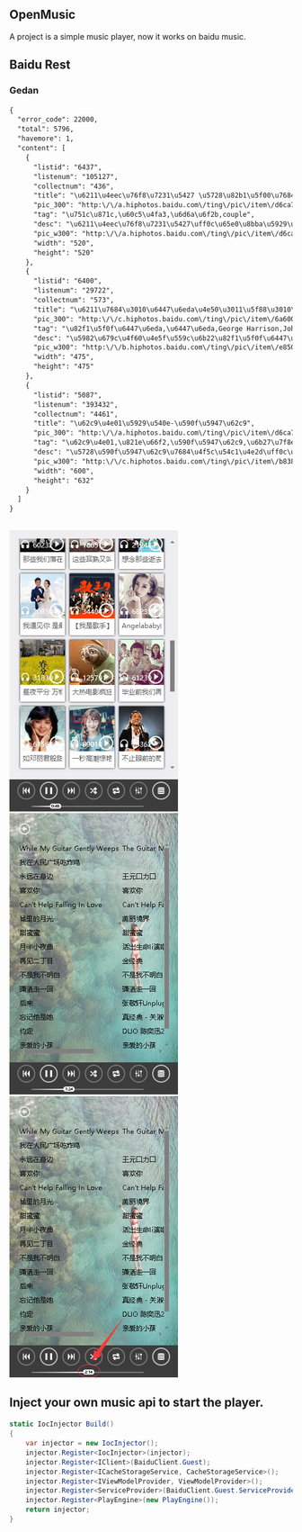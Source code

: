 ## OpenMusic

A project is a simple music player, now it works on baidu music.  

## Baidu Rest

### Gedan

```XML
{
  "error_code": 22000,
  "total": 5796,
  "havemore": 1,
  "content": [
    {
      "listid": "6437",
      "listenum": "105127",
      "collectnum": "436",
      "title": "\u6211\u4eec\u76f8\u7231\u5427 \u5728\u82b1\u5f00\u7684\u5b63\u8282",
      "pic_300": "http:\/\/a.hiphotos.baidu.com\/ting\/pic\/item\/d6ca7bcb0a46f21f88e86ce8f1246b600d33aea8.jpg",
      "tag": "\u751c\u871c,\u60c5\u4fa3,\u6d6a\u6f2b,couple",
      "desc": "\u6211\u4eec\u76f8\u7231\u5427\uff0c\u65e0\u8bba\u5929\u7a7a\u662f\u4ec0\u4e48\u989c\u8272\uff0c\u65e0\u8bba\u96e8\u6ef4\u4f1a\u843d\u5728\u54ea\u91cc\uff0c\u65e0\u8bba\u4f60\u6211\u4ec0\u4e48\u65f6\u5019\u76f8\u9047\uff0c\u6211\u4eec\u76f8\u7231\u5427\u3002",
      "pic_w300": "http:\/\/a.hiphotos.baidu.com\/ting\/pic\/item\/d6ca7bcb0a46f21f8b1a63e8f1246b600c33ae5a.jpg",
      "width": "520",
      "height": "520"
    },
    {
      "listid": "6400",
      "listenum": "29722",
      "collectnum": "573",
      "title": "\u6211\u7684\u3010\u6447\u6eda\u4e50\u3011\u5f88\u3010\u82f1\u5f0f\u3011",
      "pic_300": "http:\/\/c.hiphotos.baidu.com\/ting\/pic\/item\/6a600c338744ebf847dab67fdef9d72a6159a7c3.jpg",
      "tag": "\u82f1\u5f0f\u6447\u6eda,\u6447\u6eda,George Harrison,John Lennon",
      "desc": "\u5982\u679c\u4f60\u4e5f\u559c\u6b22\u82f1\u5f0f\u6447\u6eda......",
      "pic_w300": "http:\/\/b.hiphotos.baidu.com\/ting\/pic\/item\/e850352ac65c103820d51c82b5119313b17e89c3.jpg",
      "width": "475",
      "height": "475"
    },
    {
      "listid": "5087",
      "listenum": "393432",
      "collectnum": "4461",
      "title": "\u62c9\u4e01\u5929\u540e-\u590f\u5947\u62c9",
      "pic_300": "http:\/\/a.hiphotos.baidu.com\/ting\/pic\/item\/d6ca7bcb0a46f21f780b1172f2246b600c33aed0.jpg",
      "tag": "\u62c9\u4e01,\u821e\u66f2,\u590f\u5947\u62c9,\u6b27\u7f8e",
      "desc": "\u5728\u590f\u5947\u62c9\u7684\u4f5c\u54c1\u4e2d\uff0c\u4e0d\u4ec5\u80fd\u611f\u53d7\u5230\u6d53\u90c1\u70ed\u70c8\u7684\u62c9\u4e01\u98ce\u60c5\uff0c\u66f4\u80fd\u4f53\u4f1a\u5230\u5176\u4e2d\u8574\u85cf\u7740\u7684\u5145\u6ee1\u4fb5\u7565\u6027\u7684\u6447\u6eda\u5143\u7d20\u3002\u5728\u5979\u7684\u97f3\u4e50\u4e2d\u65f6\u5e38\u80fd\u542c\u5230\u4e00\u4e9b\u5e26\u7740\u6d53\u70c8\u4e2d\u4e1c\u8272\u5f69\u7684\u4f5c\u54c1\uff0c\u4f7f\u5979\u7684\u66f2\u98ce\u53c8\u591a\u4e86\u4e9b\u8bb8\u5f02\u57df\u98ce\u60c5\u3002",
      "pic_w300": "http:\/\/c.hiphotos.baidu.com\/ting\/pic\/item\/b8389b504fc2d5628d369fcce31190ef76c66cd0.jpg",
      "width": "600",
      "height": "632"
    }
  ]
}
```

## 
![image](https://github.com/JianwenSun/OpenMusic/blob/master/OpenMusic.Client.Wpf/Resources/Images/songlists.png)
![image](https://github.com/JianwenSun/OpenMusic/blob/master/OpenMusic.Client.Wpf/Resources/Images/songlist.png)
![image](https://github.com/JianwenSun/OpenMusic/blob/master/OpenMusic.Client.Wpf/Resources/Images/timeslider.png)

## Inject your own music api to start the player.
```csharp 
static IocInjector Build()
{
    var injector = new IocInjector();
    injector.Register<IocInjector>(injector);
    injector.Register<IClient>(BaiduClient.Guest);
    injector.Register<ICacheStorageService, CacheStorageService>();
    injector.Register<IViewModelProvider, ViewModelProvider>();
    injector.Register<ServiceProvider>(BaiduClient.Guest.ServiceProvider);
    injector.Register<PlayEngine>(new PlayEngine());
    return injector;
}
```